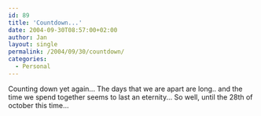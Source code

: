```yaml
---
id: 89
title: 'Countdown...'
date: 2004-09-30T08:57:00+02:00
author: Jan
layout: single
permalink: /2004/09/30/countdown/
categories:
  - Personal
---
```

Counting down yet again... The days that we are apart are long.. and the time we spend together seems to last an eternity... So well, until the 28th of october this time...